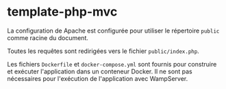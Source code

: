 # template-php-mvc

La configuration de Apache est configurée pour utiliser le répertoire `public` comme racine du document.

Toutes les requêtes sont redirigées vers le fichier `public/index.php`.

Les fichiers `Dockerfile` et `docker-compose.yml` sont fournis pour construire et exécuter l'application dans un conteneur Docker. Il ne sont pas nécessaires pour l'exécution de l'application avec WampServer.
